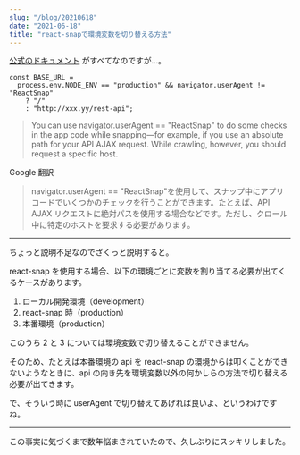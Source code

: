 ```yaml
---
slug: "/blog/20210618"
date: "2021-06-18"
title: "react-snapで環境変数を切り替える方法"
---
```


[公式のドキュメント](https://github.com/stereobooster/react-snap#useragent) がすべてなのですが…。

```tsx
const BASE_URL =
  process.env.NODE_ENV == "production" && navigator.userAgent != "ReactSnap"
    ? "/"
    : "http://xxx.yy/rest-api";
```

> You can use navigator.userAgent == "ReactSnap" to do some checks in the app code while snapping—for example, if you use an absolute path for your API AJAX request. While crawling, however, you should request a specific host.

Google 翻訳

> navigator.userAgent == "ReactSnap"を使用して、スナップ中にアプリコードでいくつかのチェックを行うことができます。たとえば、API AJAX リクエストに絶対パスを使用する場合などです。ただし、クロール中に特定のホストを要求する必要があります。

---

ちょっと説明不足なのでざくっと説明すると。

react-snap を使用する場合、以下の環境ごとに変数を割り当てる必要が出てくるケースがあります。

1. ローカル開発環境（development）
2. react-snap 時（production）
3. 本番環境（production）

このうち 2 と 3 については環境変数で切り替えることができません。

そのため、たとえば本番環境の api を react-snap の環境からは叩くことができないようなときに、api の向き先を環境変数以外の何かしらの方法で切り替える必要が出てきます。

で、そういう時に userAgent で切り替えてあげれば良いよ、というわけですね。

---

この事実に気づくまで数年悩まされていたので、久しぶりにスッキリしました。
